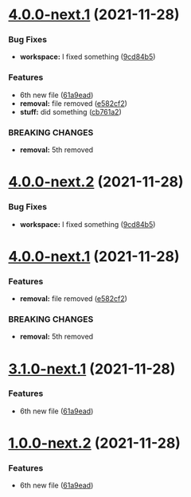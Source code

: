 # [4.0.0-next.1](https://github.com/yinonov/release-workflow/compare/v3.0.0...v4.0.0-next.1) (2021-11-28)


### Bug Fixes

* **workspace:** I fixed something ([9cd84b5](https://github.com/yinonov/release-workflow/commit/9cd84b59a061422267a7ec8bde96630c5dc7ec8b))


### Features

* 6th new file ([61a9ead](https://github.com/yinonov/release-workflow/commit/61a9ead6b082c05656b65ac1f01e29e41d674efc))
* **removal:** file removed ([e582cf2](https://github.com/yinonov/release-workflow/commit/e582cf28ff116bf4130d2c50f300b622e0754b32))
* **stuff:** did something ([cb761a2](https://github.com/yinonov/release-workflow/commit/cb761a21dd69ab37086b22036de83d381f153005))


### BREAKING CHANGES

* **removal:** 5th removed

# [4.0.0-next.2](https://github.com/yinonov/release-workflow/compare/v4.0.0-next.1...v4.0.0-next.2) (2021-11-28)


### Bug Fixes

* **workspace:** I fixed something ([9cd84b5](https://github.com/yinonov/release-workflow/commit/9cd84b59a061422267a7ec8bde96630c5dc7ec8b))

# [4.0.0-next.1](https://github.com/yinonov/release-workflow/compare/v3.1.0-next.1...v4.0.0-next.1) (2021-11-28)


### Features

* **removal:** file removed ([e582cf2](https://github.com/yinonov/release-workflow/commit/e582cf28ff116bf4130d2c50f300b622e0754b32))


### BREAKING CHANGES

* **removal:** 5th removed

# [3.1.0-next.1](https://github.com/yinonov/release-workflow/compare/v3.0.0...v3.1.0-next.1) (2021-11-28)


### Features

* 6th new file ([61a9ead](https://github.com/yinonov/release-workflow/commit/61a9ead6b082c05656b65ac1f01e29e41d674efc))

# [1.0.0-next.2](https://github.com/yinonov/release-workflow/compare/v1.0.0-next.1...v1.0.0-next.2) (2021-11-28)


### Features

* 6th new file ([61a9ead](https://github.com/yinonov/release-workflow/commit/61a9ead6b082c05656b65ac1f01e29e41d674efc))

